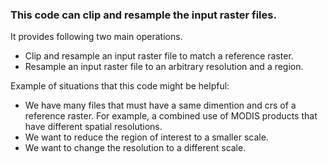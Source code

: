 ### This code can clip and resample the input raster files.
It provides following two main operations.
- Clip and resample an input raster file to match a reference raster.
- Resample an input raster file to an arbitrary resolution and a region.

Example of situations that this code might be helpful:
- We have many files that must have a same dimention and crs of a reference raster. For example, a combined use of MODIS products that have different spatial resolutions.
- We want to reduce the region of interest to a smaller scale. 
- We want to change the resolution to a different scale. 
